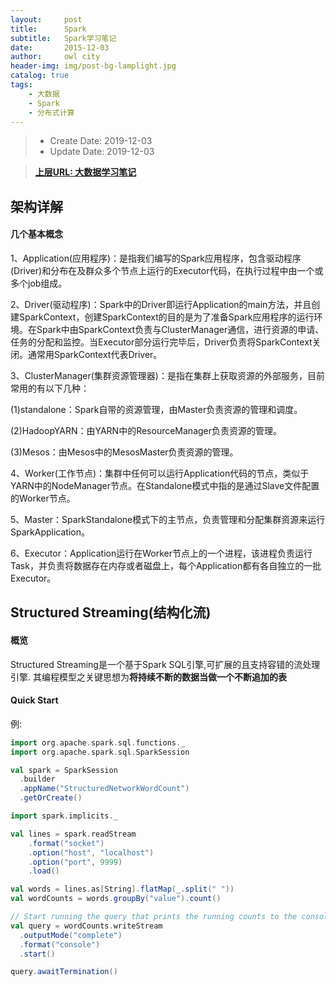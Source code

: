 ```yaml
---
layout:     post
title:      Spark
subtitle:   Spark学习笔记
date:       2015-12-03
author:     owl city
header-img: img/post-bg-lamplight.jpg
catalog: true
tags:
    - 大数据
    - Spark
    - 分布式计算
---
```


> - Create Date: 2019-12-03
> - Update Date: 2019-12-03

> **[上层URL: 大数据学习笔记](http://owlcity.top/2019/12/01/TopBigData-BigdataLearning/)**

## 架构详解
#### 几个基本概念
1、Application(应用程序)：是指我们编写的Spark应用程序，包含驱动程序(Driver)和分布在及群众多个节点上运行的Executor代码，在执行过程中由一个或多个job组成。

2、Driver(驱动程序)：Spark中的Driver即运行Application的main方法，并且创建SparkContext，创建SparkContext的目的是为了准备Spark应用程序的运行环境。在Spark中由SparkContext负责与ClusterManager通信，进行资源的申请、任务的分配和监控。当Executor部分运行完毕后，Driver负责将SparkContext关闭。通常用SparkContext代表Driver。

3、ClusterManager(集群资源管理器)：是指在集群上获取资源的外部服务，目前常用的有以下几种：

(1)standalone：Spark自带的资源管理，由Master负责资源的管理和调度。

(2)HadoopYARN：由YARN中的ResourceManager负责资源的管理。

(3)Mesos：由Mesos中的MesosMaster负责资源的管理。

4、Worker(工作节点)：集群中任何可以运行Application代码的节点，类似于YARN中的NodeManager节点。在Standalone模式中指的是通过Slave文件配置的Worker节点。

5、Master：SparkStandalone模式下的主节点，负责管理和分配集群资源来运行SparkApplication。

6、Executor：Application运行在Worker节点上的一个进程，该进程负责运行Task，并负责将数据存在内存或者磁盘上，每个Application都有各自独立的一批Executor。


## Structured Streaming(结构化流)

#### 概览
Structured Streaming是一个基于Spark SQL引擎,可扩展的且支持容错的流处理引擎.
其编程模型之关键思想为**将持续不断的数据当做一个不断追加的表**

#### Quick Start
例:
```scala
import org.apache.spark.sql.functions._
import org.apache.spark.sql.SparkSession

val spark = SparkSession
  .builder
  .appName("StructuredNetworkWordCount")
  .getOrCreate()

import spark.implicits._

val lines = spark.readStream
    .format("socket")
    .option("host", "localhost")
    .option("port", 9999)
    .load()

val words = lines.as[String].flatMap(_.split(" "))
val wordCounts = words.groupBy("value").count()

// Start running the query that prints the running counts to the console
val query = wordCounts.writeStream
  .outputMode("complete")
  .format("console")
  .start()

query.awaitTermination()
```
